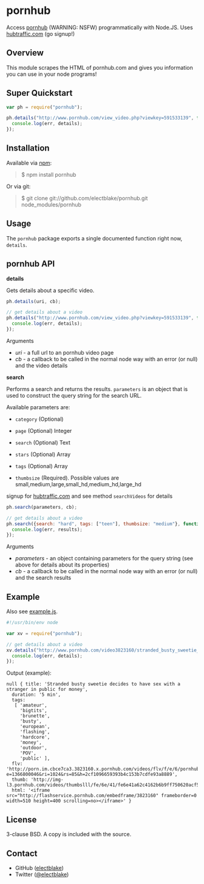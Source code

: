 pornhub
=======

Access [pornhub](http://www.pornhub.com/) (WARNING: NSFW) programmatically with
Node.JS. Uses [hubtraffic.com](http://www.hubtraffic.com/) (go signup!)

Overview
--------

This module scrapes the HTML of pornhub.com and gives you information you can
use in your node programs!

Super Quickstart
----------------

```javascript
var ph = require("pornhub");

ph.details("http://www.pornhub.com/view_video.php?viewkey=591533139", function(err, details) {
  console.log(err, details);
});
```

Installation
------------

Available via [npm](http://npmjs.org/):

> $ npm install pornhub

Or via git:

> $ git clone git://github.com/electblake/pornhub.git node_modules/pornhub

Usage
-----

The `pornhub` package exports a single documented function right now, `details`.

pornhub API
-----------

**details**

Gets details about a specific video.

```javascript
ph.details(uri, cb);
```

```javascript
// get details about a video
ph.details("http://www.pornhub.com/view_video.php?viewkey=591533139", function(err, details) {
  console.log(err, details);
});
```

Arguments

* _uri_ - a full url to an pornhub video page
* _cb_ - a callback to be called in the normal node way with an error (or null)
  and the video details

**search**

Performs a search and returns the results. `parameters` is an object that is
used to construct the query string for the search URL.

Available parameters are:

- `category` (Optional)

- `page` (Optional) Integer

- `search` (Optional) Text

- `stars` (Optional) Array

- `tags` (Optional) Array

- `thumbsize` (Required). Possible values are small,medium,large,small_hd,medium_hd,large_hd

signup for [hubtraffic.com](http://http://www.hubtraffic.com/) and see method `searchVideos` for details

```javascript
ph.search(parameters, cb);
```

```javascript
// get details about a video
ph.search({search: "hard", tags: ["teen"], thumbsize: "medium"}, function(err, results) {
  console.log(err, results);
});
```

Arguments

* _parameters_ - an object containing parameters for the query string (see above
  for details about its properties)
* _cb_ - a callback to be called in the normal node way with an error (or null)
  and the search results

Example
-------

Also see [example.js](https://github.com/electblake/pornhub/blob/master/example.js).

```javascript
#!/usr/bin/env node

var xv = require("pornhub");

// get details about a video
xv.details("http://www.pornhub.com/video3823160/stranded_busty_sweetie_decides_to_have_sex_with_a_stranger_in_public_for_money", function(err, details) {
  console.log(err, details);
});
```

Output (example):

```
null { title: 'Stranded busty sweetie decides to have sex with a stranger in public for money',
  duration: '5 min',
  tags:
   [ 'amateur',
     'bigtits',
     'brunette',
     'busty',
     'european',
     'flashing',
     'hardcore',
     'money',
     'outdoor',
     'POV',
     'public' ],
  flv: 'http://porn.im.cbce7ca3.3823160.x.pornhub.com/videos/flv/f/e/6/pornhub.com_fe6e41a62c4162b6b9ff750620acf599.flv?e=1366800046&ri=1024&rs=85&h=2cf1096659393b4c153b7cdfe93a8889',
  thumb: 'http://img-l3.pornhub.com/videos/thumbslll/fe/6e/41/fe6e41a62c4162b6b9ff750620acf599/fe6e41a62c4162b6b9ff750620acf599.23.jpg',
  html: '<iframe src="http://flashservice.pornhub.com/embedframe/3823160" frameborder=0 width=510 height=400 scrolling=no></iframe>' }
```

License
-------

3-clause BSD. A copy is included with the source.

Contact
-------

* GitHub ([electblake](http://github.com/electblake))
* Twitter ([@electblake](http://twitter.com/electblake))
